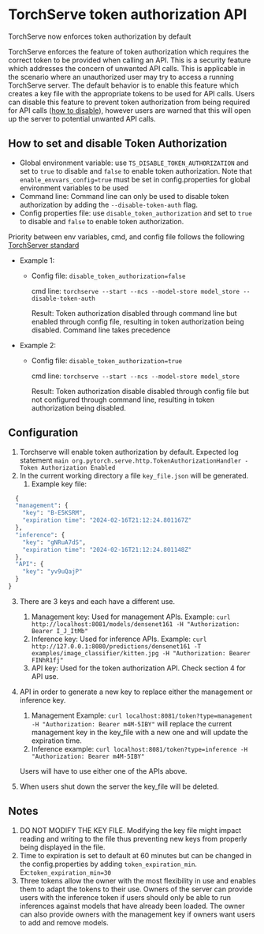 # TorchServe token authorization API

TorchServe now enforces token authorization by default

TorchServe enforces the feature of token authorization which requires the correct token to be provided when calling an API. This is a security feature which addresses the concern of unwanted API calls. This is applicable in the scenario where an unauthorized user may try to access a running TorchServe server. The default behavior is to enable this feature which creates a key file with the appropriate tokens to be used for API calls. Users can disable this feature to prevent token authorization from being required for API calls ([how to disable](#how-to-set-and-disable-token-authorization)), however users are warned that this will open up the server to potential unwanted API calls.

## How to set and disable Token Authorization
* Global environment variable: use `TS_DISABLE_TOKEN_AUTHORIZATION` and set to `true` to disable and `false` to enable token authorization. Note that `enable_envvars_config=true` must be set in config.properties for global environment variables to be used
* Command line: Command line can only be used to disable token authorization by adding the `--disable-token-auth` flag.
* Config properties file: use `disable_token_authorization` and set to `true` to disable and `false` to enable token authorization.

Priority between env variables, cmd, and config file follows the following [TorchServer standard](https://github.com/pytorch/serve/blob/master/docs/configuration.md)

* Example 1:
  * Config file: `disable_token_authorization=false`

    cmd line: `torchserve --start --ncs --model-store model_store --disable-token-auth`

    Result: Token authorization disabled through command line but enabled through config file, resulting in token authorization being disabled. Command line takes precedence
* Example 2:
  * Config file: `disable_token_authorization=true`

    cmd line: `torchserve --start --ncs --model-store model_store`

    Result: Token authorization disable disabled through config file but not configured through command line, resulting in token authorization being disabled.

## Configuration
1. Torchserve will enable token authorization by default. Expected log statement `main org.pytorch.serve.http.TokenAuthorizationHandler - Token Authorization Enabled`
2. In the current working directory a file `key_file.json` will be generated.
    1. Example key file:

```python
  {
  "management": {
    "key": "B-E5KSRM",
    "expiration time": "2024-02-16T21:12:24.801167Z"
  },
  "inference": {
    "key": "gNRuA7dS",
    "expiration time": "2024-02-16T21:12:24.801148Z"
  },
  "API": {
    "key": "yv9uQajP"
  }
}
```

3. There are 3 keys and each have a different use.
    1. Management key: Used for management APIs. Example:
    `curl http://localhost:8081/models/densenet161 -H "Authorization: Bearer I_J_ItMb"`
    2. Inference key: Used for inference APIs. Example:
    `curl http://127.0.0.1:8080/predictions/densenet161 -T examples/image_classifier/kitten.jpg -H "Authorization: Bearer FINhR1fj"`
    3. API key: Used for the token authorization API. Check section 4 for API use.
4. API in order to generate a new key to replace either the management or inference key.
    1. Management Example:
    `curl localhost:8081/token?type=management -H "Authorization: Bearer m4M-5IBY"` will replace the current management key in the key_file with a new one and will update the expiration time.
    2. Inference example:
    `curl localhost:8081/token?type=inference -H "Authorization: Bearer m4M-5IBY"`

    Users will have to use either one of the APIs above.

5. When users shut down the server the key_file will be deleted.

## Notes
1. DO NOT MODIFY THE KEY FILE. Modifying the key file might impact reading and writing to the file thus preventing new keys from properly being displayed in the file.
2. Time to expiration is set to default at 60 minutes but can be changed in the config.properties by adding `token_expiration_min`. Ex:`token_expiration_min=30`
3. Three tokens allow the owner with the most flexibility in use and enables them to adapt the tokens to their use. Owners of the server can provide users with the inference token if users should only be able to run inferences against models that have already been loaded. The owner can also provide owners with the management key if owners want users to add and remove models.
